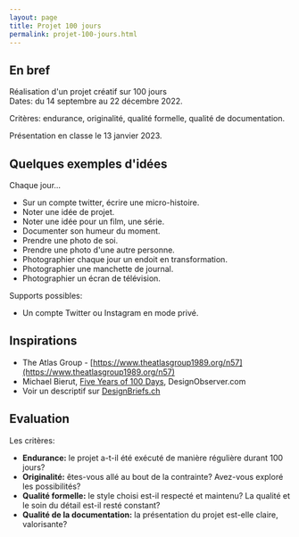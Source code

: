 ```yaml
---
layout: page
title: Projet 100 jours
permalink: projet-100-jours.html
---
```


## En bref

Réalisation d'un projet créatif sur 100 jours  
Dates: du 14 septembre au 22 décembre 2022. 

Critères: endurance, originalité, qualité formelle, qualité de documentation. 

Présentation en classe le 13 janvier 2023.

## Quelques exemples d'idées 

Chaque jour...

- Sur un compte twitter, écrire une micro-histoire.
- Noter une idée de projet.
- Noter une idée pour un film, une série.
- Documenter son humeur du moment.
- Prendre une photo de soi.
- Prendre une photo d'une autre personne.
- Photographier chaque jour un endoit en transformation.
- Photographier une manchette de journal.
- Photographier un écran de télévision.

Supports possibles:

- Un compte Twitter ou Instagram en mode privé.

## Inspirations

- The Atlas Group - [https://www.theatlasgroup1989.org/n57](https://www.theatlasgroup1989.org/n57)
- Michael Bierut, [Five Years of 100 Days](https://designobserver.com/feature/five-years-of-100-days/24678), DesignObserver.com
- Voir un descriptif sur [DesignBriefs.ch](https://designbriefs.ch/100-day-project/)

## Evaluation

Les critères:

- **Endurance:** le projet a-t-il été exécuté de manière régulière durant 100 jours?
- **Originalité:** êtes-vous allé au bout de la contrainte? Avez-vous exploré les possibilités?
- **Qualité formelle:** le style choisi est-il respecté et maintenu? La qualité et le soin du détail est-il resté constant?
- **Qualité de la documentation:** la présentation du projet est-elle claire, valorisante? 